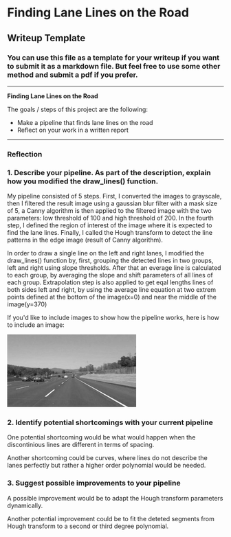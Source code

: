 # **Finding Lane Lines on the Road** 

## Writeup Template

### You can use this file as a template for your writeup if you want to submit it as a markdown file. But feel free to use some other method and submit a pdf if you prefer.

---

**Finding Lane Lines on the Road**

The goals / steps of this project are the following:
* Make a pipeline that finds lane lines on the road
* Reflect on your work in a written report


[//]: # (Image References)

[image1]: ./examples/grayscale.jpg "Grayscale"

---

### Reflection

### 1. Describe your pipeline. As part of the description, explain how you modified the draw_lines() function.

My pipeline consisted of 5 steps. First, I converted the images to grayscale, then I filtered the result image using a gaussian blur filter with a mask size of 5, a Canny algorithm is then applied to the filtered image with the two parameters: low threshold of 100 and high threshold of 200. In the fourth step, I defined the region of interest of the image where it is expected to find the lane lines. Finally, I called the Hough transform to detect the line patterns in the edge image (result of Canny algorithm).

In order to draw a single line on the left and right lanes, I modified the draw_lines() function by, first, grouping the detected lines in two groups, left and right using slope thresholds. After that an everage line is calculated to each group, by averaging the slope and shift parameters of all lines of each group. Extrapolation step is also applied to get eqal lengths lines of both sides left and right, by using the average line equation at two extrem points defined at the bottom of the image(x=0) and near the middle of the image(y=370)

If you'd like to include images to show how the pipeline works, here is how to include an image: 

![alt text][image1]


### 2. Identify potential shortcomings with your current pipeline


One potential shortcoming would be what would happen when the discontinious lines are different in terms of spacing.

Another shortcoming could be curves, where lines do not describe the lanes perfectly but rather a higher order polynomial would be needed.


### 3. Suggest possible improvements to your pipeline

A possible improvement would be to adapt the Hough transform parameters dynamically.

Another potential improvement could be to fit the deteted segments from Hough transform to a second or third degree polynomial.
